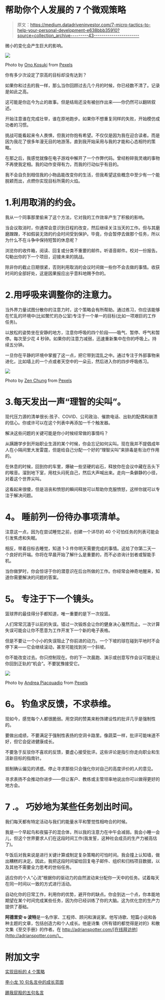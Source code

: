 # 帮助你个人发展的 7 个微观策略

> 原文：<https://medium.datadriveninvestor.com/7-micro-tactics-to-help-your-personal-development-e638bbb35910?source=collection_archive---------43----------------------->

微小的变化会产生巨大的影响。

![](img/5f508819564a7c24c8b07e25146bf1b2.png)

Photo by [Ono Kosuki](https://www.pexels.com/@ono-kosuki?utm_content=attributionCopyText&utm_medium=referral&utm_source=pexels) from [Pexels](https://www.pexels.com/photo/black-woman-talking-on-smartphone-and-browsing-laptop-for-work-5999817/?utm_content=attributionCopyText&utm_medium=referral&utm_source=pexels)

你有多少次设定了崇高的目标却没有达到？

如果你和过去的我一样，那么当你回顾过去几个月的时候，你已经数不清了。记录是如此之高。

这可能是你迄今为止的故事。但是结局还没有被创作出来——你仍然可以翻转叙述。

开始注意谁在完成壮举，谁在原地跑步。如果你不想重复同样的失败，开始模仿成功者的习惯。

挑战可能看起来令人畏惧，但我对你抱有希望。不仅仅是因为我在迎合读者。而是因为我花了很多年漫无目的地游荡，直到我开始采用与我的才能和心态相符的策略。

在那之后，我感觉就像在电子游戏中解开了一个作弊代码。曾经粉碎我灵魂的事物不再使我定相。我的动作变得有力，而我的行动似乎有目的。

我不会自负到相信我的小物品能改变你的生活，但我希望这些概念中至少有一个能脱颖而出，点燃你实现目标所需的火焰。

# 1.利用取消的约会。

我从一个同事那里偷来了这个方法，它对我的工作效率产生了积极的影响。

当会议取消时，你通常会意识到日程的改变，然后继续关注当天的工作。但与其磨磨蹭蹭，不如假装无效的约会时间受到保护。毕竟，你会暂停去做那个任务，所以为什么不在斗争中保持短暂的休息呢？

浏览你的收件箱，阅读、回复或分类不重要的邮件。听语音邮件。校对一份报告。勾勒出你的下一个项目，迎接未来的挑战。

除非你的截止日期很紧，否则利用取消的会议时间做一些你不会去做的事情。收获时间的全部好处，这是因果报应出乎意料地赐予你的。

# 2.**用呼吸来调整你的注意力。**

当外界力量试图分散你的注意力时，这个策略会有所帮助。通过练习，你应该能够在忙乱的环境中(比如繁忙的办公室)专注于一个单一的目标(比如一项艰巨的工作任务)。

以放松的姿势坐在安静的地方，注意你呼吸的四个阶段——吸气、暂停、呼气和暂停。每次至少花 4 秒钟。如果你的注意力减弱，迅速重新集中在你的呼吸上。持续五分钟。

一旦你在平静的环境中掌握了这一点，把它带到混乱之中。通过专注于外部事物来进化，比如墙上的一个点或者天空中的一朵云，然后进入你的四步呼吸练习。

![](img/31d51287d6c6e6d1989caf7e4c537871.png)

Photo by [Zen Chung](https://www.pexels.com/@zen-chung?utm_content=attributionCopyText&utm_medium=referral&utm_source=pexels) from [Pexels](https://www.pexels.com/photo/african-american-male-freelancer-on-laptop-in-bright-room-5749152/?utm_content=attributionCopyText&utm_medium=referral&utm_source=pexels)

# 3.**每天发出一声“理智的尖叫”。**

现代压力源的清单很长:孩子、COVID、公司政治、催款电话、出轨的配偶和崩溃的信心。你或许可以在这个列表中再添加一千个触发器。

解决这些问题的关键可能是你小时候经常做的事情吗？

从蹒跚学步到开始职业生涯的某个时候，你会忘记如何尖叫。现在我并不提倡成年人在小隔间里大发雷霆，但是给自己分配一个好的“理智尖叫”来排毒是有治疗作用的。

在休息的时候，回到你的车里，爆破一些坚硬的岩石，释放你在会议中藏在舌头下的喉音。溜到地下室，用枕头闷死自己，然后大声喊出来。走向一条僻静的小径，对着这个世界尖叫。

这看起来很傻，但是沮丧和愤怒的瞬间释放可以帮助你克服愤怒，这样你就可以专注于解决问题。

# **4。** **睡前列一份待办事项清单。**

注意这一点，因为在尝试睡觉之前，创建一个详尽的 40 个可怕任务的列表可能会引发焦虑和失眠。

相反，带着目标去睡觉，知道 1-3 件你明天需要完成的事情。这给了你第二天一个良好的开端。你将在早晨开始了解什么是重要的，而不必咨询计划者或智能手机。

当你做梦时，你会惊讶于你的潜意识在后台所做的工作。你经常会神奇地醒来，知道你需要解决的问题的答案。

# **5。** **专注于下一个镜头。**

篮球界的最佳得分手都知道，唯一重要的是下一次投篮。

人们常常沉湎于以前的失误。错过一次锻炼会让你的健身决心戛然而止。一次计算失误可能会让你不愿意为工作开发下一个新的电子表格。

但是不要让一个小小的失误阻止了你前进的动力。一个下坡的球在碰到平地时不会停下来——它会继续滚动，甚至可能找到另一个斜坡。

你不能改变过去。你只控制现在。你的下一次晨跑、演示或创意写作会议可能是让你回到正轨的“机会”。不要犹豫接受它。

![](img/16b5a1fcc93fdd7f3fabab508a4739eb.png)

Photo by [Andrea Piacquadio](https://www.pexels.com/@olly?utm_content=attributionCopyText&utm_medium=referral&utm_source=pexels) from [Pexels](https://www.pexels.com/photo/man-in-black-suit-sitting-on-chair-beside-buildings-3778966/?utm_content=attributionCopyText&utm_medium=referral&utm_source=pexels)

# **6。** **钓鱼求反馈，不求恭维。**

现如今，感觉每个人都很脆弱。用空洞的赞美来粉饰建设性的批评几乎是强制性的。

要做出成绩，不要满足于强制性表扬的空洞卡路里。像蔬菜一样，批评可能味道不好，但它会促进健康成长。

不要急于反驳你不喜欢的反馈，要虚心接受批评。这些评论是指引你走向职业和生活新目标的指南针。

抵制确认偏见的诱惑。停止寻求那些只会强化你对自己的高度评价的人的意见。

寻求表扬不会推动你进步——但让客户、教练或主管坦率地说出你可以做得更好的地方会。

# 7 .**。** **巧妙地为某些任务划出时间。**

我们每天都有特定活动与我们的能量水平和警觉性相吻合的时候。

我是一个早起鸟和夜猫子的混合体，所以我的注意力在中午会减弱。我会小睡一会儿，但这个世界要求人们在这段时间工作(我发誓，这种社会成员的生产力被高估了)。

午饭后对我来说是进行关键计算或制定复杂策略的可怕时间。我会撞上认知墙，做出糟糕的决定。因此，我把这段时间留给回复电子邮件、组织和归档项目数据，以及其他不需要全力思考的世俗任务。

适应你的个人“心流”根据你的驱动力的自然波动来分配你一天中的任务。试着每天在同一时间以一致的方式进行活动。

自动化你的日常工作，利用你的优势，避开你的缺点。你会到达一个点，你本能地期望在某个时间完成某些任务，因为你已经训练了你的大脑。这为优化您的生产力提供了基础。

**阿德里安·s·波特**是一名作家、工程师、顾问和演说家。他写诗歌、短篇小说和各种主题的文章，包括创造力和个人成长。他是诗集《所有错的都觉得是对的》和散文集《至交手册》的作者。在 http://adrianspotter.com/[在线拜访他](http://adrianspotter.com/)。

# **附加文字**

[实现目标的 4 个策略](https://medium.com/datadriveninvestor/4-strategies-to-make-your-goals-stick-2e74bd9d1391?sk=7a4e89c291f12362bc21257aada484e2)

[李小龙 10 句名言中的成长蓝图](https://medium.com/an-idea/a-blueprint-for-personal-growth-in-10-bruce-lee-quotes-d310ce653dc8?source=friends_link&sk=e163cd4119275fdcab88a14b8e1c5f8d)

[踢我屁股的五句名言](https://medium.com/datadriveninvestor/five-quotes-that-kicked-me-in-the-butt-be5b48d520b0?sk=30a5ec09ae8ab8e26dc7d27815d969e4)